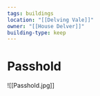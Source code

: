 ```yaml
---
tags: buildings
location: "[[Delving Vale]]"
owner: "[[House Delver]]"
building-type: keep
---
```


# Passhold

![[Passhold.jpg]]
